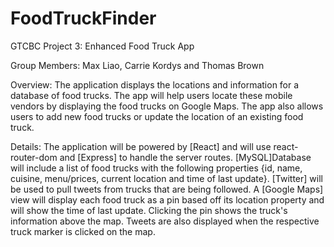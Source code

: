 # FoodTruckFinder


GTCBC Project 3: Enhanced Food Truck App

Group Members: Max Liao, Carrie Kordys and Thomas Brown

Overview: The application displays the locations and information for a database of food trucks. The app will help users locate these mobile vendors by displaying the food trucks on Google Maps. The app also allows users to add new food trucks or update the location of an existing food truck.

Details: The application will be powered by [React] and will use react-router-dom and [Express] to handle the server routes. [MySQL]Database will include a list of food trucks with the following properties {id, name, cuisine, menu/prices, current location and time of last update}. [Twitter] will be used to pull tweets from trucks that are being followed. A [Google Maps] view will display each food truck as a pin based off its location property and will show the time of last update. Clicking the pin shows the truck's information above the map. Tweets are also displayed when the respective truck marker is clicked on the map.
